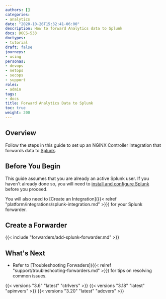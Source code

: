 ```yaml
---
authors: []
categories:
- analytics
date: "2020-10-26T15:32:41-06:00"
description: How to forward Analytics data to Splunk
docs: DOCS-533
doctypes:
- tutorial
draft: false
journeys:
- using
personas:
- devops
- netops
- secops
- support
roles:
- admin
tags:
- docs
title: Forward Analytics Data to Splunk
toc: true
weight: 200
---
```


## Overview

Follow the steps in this guide to set up an NGINX Controller Integration that forwards data to [Splunk](https://www.splunk.com/).

## Before You Begin

This guide assumes that you are already an active Splunk user. If you haven't already done so, you will need to [install and configure Splunk](https://docs.splunk.com/Documentation) before you proceed.

You will also need to [Create an Integration]({{< relref "platform/integrations/splunk-integration.md" >}}) for your Splunk forwarder.

## Create a Forwarder



{{< include "forwarders/add-splunk-forwarder.md" >}}



## What's Next

- Refer to [Troubleshooting Forwaders]({{< relref "support/troubleshooting-forwarders.md" >}}) for tips on resolving common issues.

{{< versions "3.6" "latest" "ctrlvers" >}}
{{< versions "3.18" "latest" "apimvers" >}}
{{< versions "3.20" "latest" "adcvers" >}}